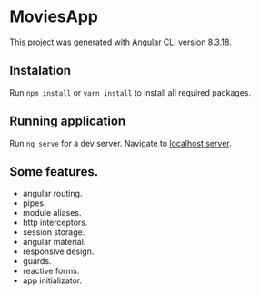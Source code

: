 # MoviesApp

This project was generated with [Angular CLI](https://github.com/angular/angular-cli) version 8.3.18.

## Instalation

Run `npm install` or `yarn install`  to install all required packages.

## Running application

Run `ng serve` for a dev server. Navigate to [localhost server](http://localhost:4200/).

## Some features.

- angular routing.
- pipes.
- module aliases.
- http interceptors.
- session storage.
- angular material.
- responsive design.
- guards.
- reactive forms.
- app initializator.
